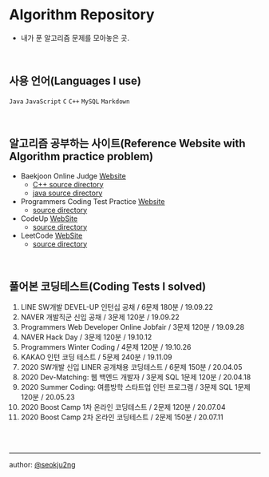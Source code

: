 # Algorithm Repository

- 내가 푼 알고리즘 문제를 모아놓은 곳.

<br>

## 사용 언어(Languages I use)
`Java` `JavaScript` `C` `C++` `MySQL` `Markdown`

<br>

## 알고리즘 공부하는 사이트(Reference Website with Algorithm practice problem)
  * Baekjoon Online Judge [Website](https://www.acmicpc.net/user/ehddnwnd)
    * [C++ source directory](https://github.com/seokju2ng/Algorithm/tree/master/Baekjoon/cpp)
    * [java source directory](https://github.com/seokju2ng/Algorithm/tree/master/Baekjoon/java/src/net/acmicpc)
  * Programmers Coding Test Practice [Website](https://programmers.co.kr/learn/challenges)
    * [source directory](https://github.com/seokju2ng/Algorithm/tree/master/ProgrammersPractice/src)
  * CodeUp [WebSite](https://codeup.kr/userinfo.php?user=ehddnwnd)
    * [source directory](https://github.com/seokju2ng/Algorithm/tree/master/CodeUp)
  * LeetCode [WebSite](https://leetcode.com/seokju2ng/)
    * [source directory](https://github.com/seokju2ng/Algorithm/tree/master/LeetCode)
<br>

## 풀어본 코딩테스트(Coding Tests I solved)
  1. LINE SW개발 DEVEL-UP 인턴십 공채 / 6문제 180분 / 19.09.22
  2. NAVER 개발직군 신입 공채 / 3문제 120분 / 19.09.22
  3. Programmers Web Developer Online Jobfair / 3문제 120분 / 19.09.28
  4. NAVER Hack Day / 3문제 120분 / 19.10.12
  5. Programmers Winter Coding / 4문제 120분 / 19.10.26
  6. KAKAO 인턴 코딩 테스트 / 5문제 240분 / 19.11.09
  7. 2020 SW개발 신입 LINER 공개채용 코딩테스트 / 6문제 150분 / 20.04.05
  8. 2020 Dev-Matching: 웹 백엔드 개발자 / 3문제 SQL 1문제 120분 / 20.04.18
  9. 2020 Summer Coding: 여름방학 스타트업 인턴 프로그램 / 3문제 SQL 1문제 120분 / 20.05.23
  10. 2020 Boost Camp 1차 온라인 코딩테스트 / 2문제 120분 / 20.07.04
  11. 2020 Boost Camp 2차 온라인 코딩테스트 / 2문제 150분 / 20.07.11

<br><br>
***
author: [@seokju2ng](https://github.com/seokju2ng)
